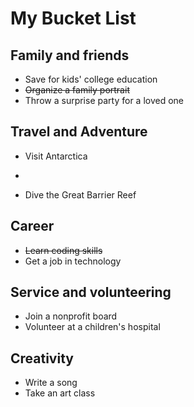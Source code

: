 # My Bucket List

## Family and friends
 * Save for kids' college education
 * ~~Organize a family portrait~~
 * Throw a surprise party for a loved one

## Travel and Adventure
 * Visit Antarctica
 * ~~~Go skydiving~~~
 * Dive the Great Barrier Reef
 
## Career
 * ~~Learn coding skills~~
 * Get a job in technology

## Service and volunteering
 * Join a nonprofit board
 * Volunteer at a children's hospital
 
## Creativity
* Write a song
* Take an art class
